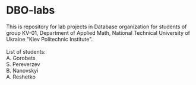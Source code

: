 DBO-labs
========

This is repository for lab projects in Database organization for students of group KV-01, Department of Applied Math, National Technical University of Ukraine "Kiev Politechnic Institute".
<br><br>List of students: <br>A. Gorobets<br> S. Pereverzev<br> B. Nanovskyi<br> A. Reshetko